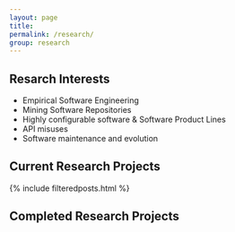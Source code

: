 ```yaml
---
layout: page
title:
permalink: /research/
group: research
---
```


## Resarch Interests ##

* Empirical Software Engineering
* Mining Software Repositories
* Highly configurable software & Software Product Lines
* API misuses
* Software maintenance and evolution

## Current Research Projects ##

{% include filteredposts.html %}

## Completed Research Projects ##
